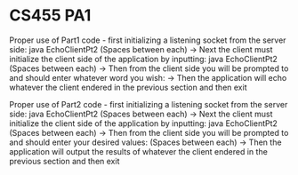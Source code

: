 # CS455 PA1
Proper use of Part1 code - 
first initializing a listening socket from the server side: java EchoClientPt2 <Port Number> (Spaces between each) ->
Next the client must initialize the client side of the application by inputting: java EchoClientPt2 <Host Name> <Port Number> (Spaces between each) ->
Then from the client side you will be prompted to and should enter whatever word you wish: <anything> ->
Then the application will echo whatever the client endered in the previous section and then exit


Proper use of Part2 code - 
first initializing a listening socket from the server side: java EchoClientPt2 <Port Number> (Spaces between each) ->
Next the client must initialize the client side of the application by inputting: java EchoClientPt2 <Host Name> <Port Number> (Spaces between each) ->
Then from the client side you will be prompted to and should enter your desired values: <Measurement Type> <Number of Probes> <Message Size> <Server Delay> (Spaces between each) ->
Then the application will output the results of whatever the client endered in the previous section and then exit
